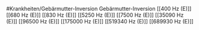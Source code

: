 #Krankheiten/Gebärmutter-Inversion
Gebärmutter-Inversion
[[400 Hz (E)]]
[[680 Hz (E)]]
[[830 Hz (E)]]
[[5250 Hz (E)]]
[[7500 Hz (E)]]
[[35090 Hz (E)]]
[[96500 Hz (E)]]
[[175000 Hz (E)]]
[[519340 Hz (E)]]
[[689930 Hz (E)]]